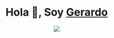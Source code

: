<h1 align="center">Hola 👋, Soy  <a href="#" target="blank">Gerardo</a></h1>

<p align="center">
  <a href="https://github.com/DenverCoder1/readme-typing-svg"><img src="https://readme-typing-svg.herokuapp.com?font=Time+New+Roman&color=cyan&size=25&center=true&vCenter=true&width=600&height=100&lines=Joven Apasionado+De+La+Tecnologia..&hearts;++;Self-taught+Front-End+Developer,;Estudiante+De+Ingenieria+En+Sistemas+Computacionales,;Active+Learner/Researcher,;Love+to+learn+new+stuffs..<3"></a>
</p>
